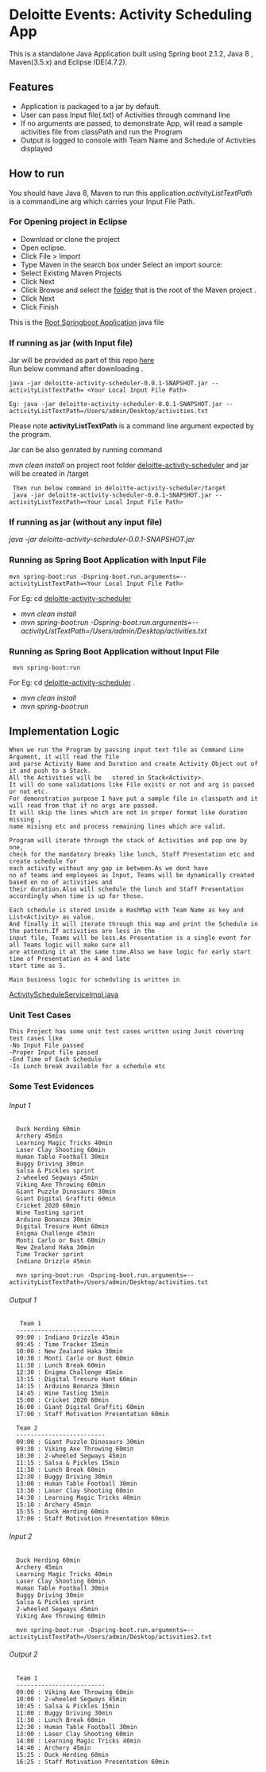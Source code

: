 # Deloitte Events: Activity Scheduling App

This is a standalone Java Application built using Spring boot 2.1.2, Java 8 , Maven(3.5.x) and Eclipse IDE(4.7.2).

## Features
- Application is packaged to a jar by default.
- User can pass Input file(.txt) of Activities through command line
- If no arguments are passed, to demonstrate App, will read a sample activities
   file from classPath and run the Program
- Output is logged to console with Team Name and Schedule of Activities displayed

## How to run

   You should have Java 8, Maven to run this application.*activityListTextPath* is a commandLine arg 
   which carries your Input File Path.
    
### For Opening project in Eclipse
    
   - Download or clone the project 
   - Open eclipse.  
   - Click File > Import  
   - Type Maven in the search box under Select an import source:  
   - Select Existing Maven Projects  
   - Click Next   
   - Click Browse and select the [folder](deloitte-activity-scheduler) that is the root of the Maven project .
   - Click Next   
   - Click Finish
   
   This is the [Root Springboot Application](deloitte-activity-scheduler/src/main/java/com/deloitte/events/deloitteactivityscheduler/DeloitteActivitySchedulerApplication.java) java file  

### If running as jar (with Input file)
   Jar will be provided as part of this repo [here](runnable_jar)    
    Run below command after downloading . 
    
    java -jar deloitte-activity-scheduler-0.0.1-SNAPSHOT.jar --activityListTextPath= <Your Local Input File Path>  
    
    Eg: java -jar deloitte-activity-scheduler-0.0.1-SNAPSHOT.jar --activityListTextPath=/Users/admin/Desktop/activities.txt
    
   Please note **activityListTextPath** is a command line argument expected by the program.
   
  Jar can be also genrated by running command   
  
  *mvn clean install* on project root folder [deloitte-activity-scheduler](deloitte-activity-scheduler) and jar will be created in /target 
   
     Then run below command in deloitte-activity-scheduler/target 
     java -jar deloitte-activity-scheduler-0.0.1-SNAPSHOT.jar --activityListTextPath=<Your Local Input File Path> 
    
### If running as jar (without any input file)
   *java -jar deloitte-activity-scheduler-0.0.1-SNAPSHOT.jar*
    
### Running as Spring Boot Application with Input File
    mvn spring-boot:run -Dspring-boot.run.arguments=--activityListTextPath=<Your Local Input File Path> 
    
  For Eg: cd [deloitte-activity-scheduler](deloitte-activity-scheduler)
   - *mvn clean install*
   - *mvn spring-boot:run -Dspring-boot.run.arguments=--activityListTextPath=/Users/admin/Desktop/activities.txt*
    
### Running as Spring Boot Application without Input File
     mvn spring-boot:run
   
 For Eg:  cd [deloitte-activity-scheduler](deloitte-activity-scheduler) .
   - *mvn clean install* 
   - *mvn spring-boot:run* 
    
    
## Implementation Logic
    When we run the Program by passing input text file as Command Line Argument, it will read the file 
    and parse Activity Name and Duration and create Activity Object out of it and push to a Stack. 
    All the Activities will be   stored in Stack<Activity>. 
    It will do some validations like File exists or not and arg is passed or not etc. 
    For demonstration purpose I have put a sample file in classpath and it will read from that if no args are passed. 
    It will skip the lines which are not in proper format like duration missing , 
    name misisng etc and process remaining lines which are valid.
    
    Program will iterate through the stack of Activities and pop one by one, 
    check for the mandatory breaks like lunch, Staff Presentation etc and create schedule for 
    each activity without any gap in between.As we dont have 
    no of teams and employees as Input, Teams will be dynamically created based on no of activities and  
    their duration.Also will schedule the lunch and Staff Presentation accordingly when time is up for those.
    
    Each schedule is stored inside a HashMap with Team Name as key and List<Activity> as value.
    And finally it will iterate through this map and print the Schedule in the pattern.If activities are less in the 
    input file, Teams will be less.As Presentation is a single event for all Teams logic will make sure all 
    are attending it at the same time.Also we have logic for early start time of Presentation as 4 and late 
    start time as 5.
   
    Main business logic for scheduling is written in
   
   [ActivityScheduleServiceImpl.java](deloitte-activity-scheduler/src/main/java/com/deloitte/events/deloitteactivityscheduler/service/)
    
  ### Unit Test Cases
    This Project has some unit test cases written using Junit covering test cases like
    -No Input File passed
    -Proper Input file passed
    -End Time of Each Schedule
    -Is Lunch break available for a schedule etc

### Some Test Evidences
 ###### Input 1
      Duck Herding 60min
      Archery 45min
      Learning Magic Tricks 40min
      Laser Clay Shooting 60min
      Human Table Football 30min
      Buggy Driving 30min
      Salsa & Pickles sprint
      2-wheeled Segways 45min
      Viking Axe Throwing 60min
      Giant Puzzle Dinosaurs 30min
      Giant Digital Graffiti 60min
      Cricket 2020 60min
      Wine Tasting sprint
      Arduino Bonanza 30min
      Digital Tresure Hunt 60min
      Enigma Challenge 45min
      Monti Carlo or Bust 60min
      New Zealand Haka 30min
      Time Tracker sprint
      Indiano Drizzle 45min
      
      mvn spring-boot:run -Dspring-boot.run.arguments=--activityListTextPath=/Users/admin/Desktop/activities.txt
      
 ###### Output 1
 
       Team 1
      -------------------------
      09:00 : Indiano Drizzle 45min
      09:45 : Time Tracker 15min
      10:00 : New Zealand Haka 30min
      10:30 : Monti Carlo or Bust 60min
      11:30 : Lunch Break 60min
      12:30 : Enigma Challenge 45min
      13:15 : Digital Tresure Hunt 60min
      14:15 : Arduino Bonanza 30min
      14:45 : Wine Tasting 15min
      15:00 : Cricket 2020 60min
      16:00 : Giant Digital Graffiti 60min
      17:00 : Staff Motivation Presentation 60min

      Team 2
      -------------------------
      09:00 : Giant Puzzle Dinosaurs 30min
      09:30 : Viking Axe Throwing 60min
      10:30 : 2-wheeled Segways 45min
      11:15 : Salsa & Pickles 15min
      11:30 : Lunch Break 60min
      12:30 : Buggy Driving 30min
      13:00 : Human Table Football 30min
      13:30 : Laser Clay Shooting 60min
      14:30 : Learning Magic Tricks 40min
      15:10 : Archery 45min
      15:55 : Duck Herding 60min
      17:00 : Staff Motivation Presentation 60min
 
###### Input 2
      Duck Herding 60min
      Archery 45min
      Learning Magic Tricks 40min
      Laser Clay Shooting 60min
      Human Table Football 30min
      Buggy Driving 30min
      Salsa & Pickles sprint
      2-wheeled Segways 45min
      Viking Axe Throwing 60min
      
      mvn spring-boot:run -Dspring-boot.run.arguments=--activityListTextPath=/Users/admin/Desktop/activities2.txt
      
###### Output 2
      Team 1
      -------------------------
      09:00 : Viking Axe Throwing 60min
      10:00 : 2-wheeled Segways 45min
      10:45 : Salsa & Pickles 15min
      11:00 : Buggy Driving 30min
      11:30 : Lunch Break 60min
      12:30 : Human Table Football 30min
      13:00 : Laser Clay Shooting 60min
      14:00 : Learning Magic Tricks 40min
      14:40 : Archery 45min
      15:25 : Duck Herding 60min
      16:25 : Staff Motivation Presentation 60min
  

    
    
    
    

    
